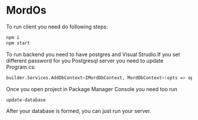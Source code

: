 # MordOs

To run client you need do following steps:
```sh
npm i
npm start
```

To run backend you need to have postgres and Visual Strudio.If you set different password for you Postgresql server you need to update Program.cs:
```sh
builder.Services.AddDbContext<IMordDbContext, MordDbContext>(opts => opts.UseNpgsql("Server=localhost;Database=MordOs4;Username=postgres;Password=yourSpecificPw"));
```
Once you open project in Package Manager Console you need too run
```sh
update-database
```

After your database is formed, you can just run your server.
